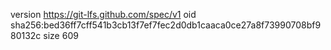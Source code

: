 version https://git-lfs.github.com/spec/v1
oid sha256:bed36ff7cff541b3cb13f7ef7fec2d0db1caaca0ce27a8f73990708bf980132c
size 609
